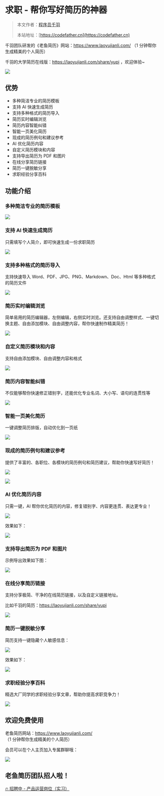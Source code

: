 # 求职 - 帮你写好简历的神器

> 本文作者：[程序员千羽](https://yuyuanweb.feishu.cn/wiki/Abldw5WkjidySxkKxU2cQdAtnah)
>
> 本站地址：[https://codefather.cn](https://codefather.cn)

千羽团队研发的《老鱼简历》网站：https://www.laoyujianli.com/  （1 分钟帮你生成精美的个人简历）

千羽的大学简历在线版：https://laoyujianli.com/share/yupi ，欢迎体验~

![](https://pic.yupi.icu/5563/asynccode)

## 优势

- 多种简洁专业的简历模板
- 支持 AI 快速生成简历
- 支持多种格式的简历导入
- 简历实时编辑浏览
- 简历内容智能纠错
- 智能一页美化简历
- 现成的简历例句和建议参考
- AI 优化简历内容
- 自定义简历模块和内容
- 支持导出简历为 PDF 和图片
- 在线分享简历链接
- 简历一键脱敏分享
- 求职经验分享百科

## 功能介绍

### 多种简洁专业的简历模板

![](https://pic.yupi.icu/5563/asynccode)

### 支持 AI 快速生成简历

只需填写个人简介，即可快速生成一份求职简历

![](https://pic.yupi.icu/5563/asynccode)

### 支持多种格式的简历导入

支持快速导入 Word、PDF、JPG、PNG、Markdown、Doc、Html 等多种格式的简历文件

![](https://pic.yupi.icu/5563/asynccode)

### 简历实时编辑浏览

简单易用的简历编辑器，左侧编辑，右侧实时浏览。还支持自由调整样式、一键切换主题、自由添加模块、自由调整内容，帮你快速制作精美简历！

![](https://pic.yupi.icu/5563/asynccode)

### 自定义简历模块和内容

支持自由添加模块、自由调整内容和格式

![](https://pic.yupi.icu/5563/asynccode)

### 简历内容智能纠错

不仅能够帮你快速修正错别字，还能优化专业名词、大小写、语句的连贯性等

![](https://pic.yupi.icu/5563/asynccode)

### 智能一页美化简历

一键调整简历排版，自动优化到一页纸

![](https://pic.yupi.icu/5563/asynccode)

### 现成的简历例句和建议参考

提供了丰富的、各职位、各模块的简历例句和简历建议，帮助你快速写好简历！

![](https://pic.yupi.icu/5563/asynccode)

![](https://pic.yupi.icu/5563/asynccode)

### AI 优化简历内容

只需一键，AI 帮你优化简历的内容，修复错别字、内容更连贯、表达更专业！

![](https://pic.yupi.icu/5563/asynccode)

效果如下：

![](https://pic.yupi.icu/5563/asynccode)

### 支持导出简历为 PDF 和图片

示例导出效果如下图：

![](https://pic.yupi.icu/5563/asynccode)

### 在线分享简历链接

支持分享极简、干净的在线简历链接，以及自定义链接地址。

比如千羽的简历：https://laoyujianli.com/share/yupi

![](https://pic.yupi.icu/5563/asynccode)

### 简历一键脱敏分享

简历支持一键隐藏个人敏感信息：

![](https://pic.yupi.icu/5563/asynccode)

效果如下：

![](https://pic.yupi.icu/5563/asynccode)

### 求职经验分享百科

精选大厂同学的求职经验分享文章，帮助你提高求职竞争力！

![](https://pic.yupi.icu/5563/asynccode)

## 欢迎免费使用

老鱼简历网站：https://www.laoyujianli.com/  （1 分钟帮你生成精美的个人简历）

会员可以在个人主页加入专属群聊哦：

![](https://pic.yupi.icu/5563/asynccode)

## 老鱼简历团队招人啦！

[🔥 招聘中 - 产品运营岗位（实习）](https://yuyuanweb.feishu.cn/wiki/EpYUwByuHi3GSWkTNcpcULX6nPd) 